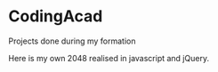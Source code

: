 # CodingAcad
Projects done during my formation

Here is my own 2048 realised in javascript and jQuery.
